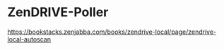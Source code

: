 # ZenDRIVE-Poller

https://bookstacks.zenjabba.com/books/zendrive-local/page/zendrive-local-autoscan
